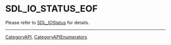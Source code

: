 # SDL_IO_STATUS_EOF

Please refer to [SDL_IOStatus](SDL_IOStatus) for details.

----
[CategoryAPI](CategoryAPI), [CategoryAPIEnumerators](CategoryAPIEnumerators)

